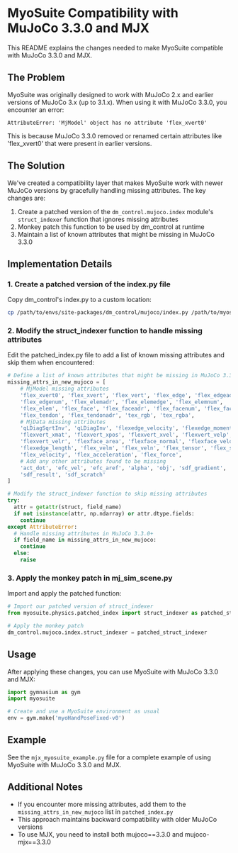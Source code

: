 # MyoSuite Compatibility with MuJoCo 3.3.0 and MJX

This README explains the changes needed to make MyoSuite compatible with MuJoCo 3.3.0 and MJX.

## The Problem

MyoSuite was originally designed to work with MuJoCo 2.x and earlier versions of MuJoCo 3.x (up to 3.1.x). When using it with MuJoCo 3.3.0, you encounter an error:

```
AttributeError: 'MjModel' object has no attribute 'flex_xvert0'
```

This is because MuJoCo 3.3.0 removed or renamed certain attributes like 'flex_xvert0' that were present in earlier versions.

## The Solution

We've created a compatibility layer that makes MyoSuite work with newer MuJoCo versions by gracefully handling missing attributes. The key changes are:

1. Create a patched version of the `dm_control.mujoco.index` module's `struct_indexer` function that ignores missing attributes
2. Monkey patch this function to be used by dm_control at runtime
3. Maintain a list of known attributes that might be missing in MuJoCo 3.3.0

## Implementation Details

### 1. Create a patched version of the index.py file

Copy dm_control's index.py to a custom location:
```bash
cp /path/to/envs/site-packages/dm_control/mujoco/index.py /path/to/myosuite/myosuite/physics/patched_index.py
```

### 2. Modify the struct_indexer function to handle missing attributes

Edit the patched_index.py file to add a list of known missing attributes and skip them when encountered:

```python
# Define a list of known attributes that might be missing in MuJoCo 3.3.0
missing_attrs_in_new_mujoco = [
    # MjModel missing attributes
    'flex_xvert0', 'flex_xvert', 'flex_vert', 'flex_edge', 'flex_edgeadr', 
    'flex_edgenum', 'flex_elemadr', 'flex_elemedge', 'flex_elemnum', 
    'flex_elem', 'flex_face', 'flex_faceadr', 'flex_facenum', 'flex_faceedge', 
    'flex_tendon', 'flex_tendonadr', 'tex_rgb', 'tex_rgba',
    # MjData missing attributes  
    'qLDiagSqrtInv', 'qLDiagInv', 'flexedge_velocity', 'flexedge_moment',
    'flexvert_xmat', 'flexvert_xpos', 'flexvert_xvel', 'flexvert_velp',
    'flexvert_velr', 'flexface_area', 'flexface_normal', 'flexface_velocity',
    'flexedge_length', 'flex_velm', 'flex_veln', 'flex_tensor', 'flex_state',
    'flex_velocity', 'flex_acceleration', 'flex_force',
    # Add any other attributes found to be missing
    'act_dot', 'efc_vel', 'efc_aref', 'alpha', 'obj', 'sdf_gradient', 'sdf_normal',
    'sdf_result', 'sdf_scratch'
]

# Modify the struct_indexer function to skip missing attributes
try:
  attr = getattr(struct, field_name)
  if not isinstance(attr, np.ndarray) or attr.dtype.fields:
    continue
except AttributeError:
  # Handle missing attributes in MuJoCo 3.3.0+
  if field_name in missing_attrs_in_new_mujoco:
    continue
  else:
    raise
```

### 3. Apply the monkey patch in mj_sim_scene.py

Import and apply the patched function:

```python
# Import our patched version of struct_indexer
from myosuite.physics.patched_index import struct_indexer as patched_struct_indexer

# Apply the monkey patch
dm_control.mujoco.index.struct_indexer = patched_struct_indexer
```

## Usage

After applying these changes, you can use MyoSuite with MuJoCo 3.3.0 and MJX:

```python
import gymnasium as gym
import myosuite

# Create and use a MyoSuite environment as usual
env = gym.make('myoHandPoseFixed-v0')
```

## Example

See the `mjx_myosuite_example.py` file for a complete example of using MyoSuite with MuJoCo 3.3.0 and MJX.

## Additional Notes

- If you encounter more missing attributes, add them to the `missing_attrs_in_new_mujoco` list in `patched_index.py`
- This approach maintains backward compatibility with older MuJoCo versions
- To use MJX, you need to install both mujoco==3.3.0 and mujoco-mjx==3.3.0